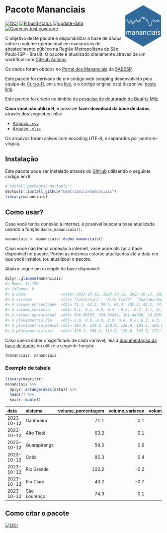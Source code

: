 
<!-- README.md is generated from README.Rmd. Please edit that file -->

# Pacote Mananciais <img src="man/figures/hexlogo.png" align="right" width = "120px"/>

<!-- badges: start -->

[![DOI](https://zenodo.org/badge/DOI/10.5281/zenodo.4733056.svg)](https://doi.org/10.5281/zenodo.4733056)
[![R build
status](https://github.com/beatrizmilz/mananciais/workflows/R-CMD-check/badge.svg)](https://github.com/beatrizmilz/mananciais/actions)
[![update-data](https://github.com/beatrizmilz/mananciais/actions/workflows/2-update_data.yaml/badge.svg)](https://github.com/beatrizmilz/mananciais/actions/workflows/2-update_data.yaml)
[![Codecov test
coverage](https://codecov.io/gh/beatrizmilz/mananciais/branch/master/graph/badge.svg)](https://codecov.io/gh/beatrizmilz/mananciais?branch=master)
<!-- badges: end -->

O objetivo deste pacote é disponibilizar a base de dados sobre o volume
operacional em mananciais de abastecimento público na Região
Metropolitana de São Paulo (SP - Brasil). O pacote é atualizado
diariamente através de um workflow com [GitHub
Actions](https://github.com/beatrizmilz/mananciais/actions).

Os dados foram obtidos no [Portal dos
Mananciais](http://mananciais.sabesp.com.br/Situacao) da
[SABESP](http://site.sabesp.com.br/site/Default.aspx).

Este pacote foi derivado de um código web scraping desenvolvido pela
equipe da [Curso-R](https://www.curso-r.com/), em uma
[live](https://youtu.be/jvZIxrMmOcQ), e o código original está
disponível [neste
link](https://github.com/curso-r/lives/blob/master/drafts/20200730_scraper_sabesp.R).

Este pacote foi criado no âmbito da [pesquisa de doutorado de Beatriz
Milz](https://beatrizmilz.github.io/tese/).

**Caso você não utilize R**, é possível **fazer download da base de
dados** através dos seguintes links:

- [Arquivo
  `.csv`](https://github.com/beatrizmilz/mananciais/raw/master/inst/extdata/mananciais.csv)
- [Arquivo
  `.xlsx`](https://github.com/beatrizmilz/mananciais/blob/master/inst/extdata/mananciais.xlsx?raw=true)

Os arquivos foram salvos com encoding UTF-8, e separados por
ponto-e-vírgula.

## Instalação

Este pacote pode ser instalado através do [GitHub](https://github.com/)
utilizando o seguinte código em `R`:

``` r
# install.packages("devtools")
devtools::install_github("beatrizmilz/mananciais")
library(mananciais)
```

## Como usar?

Caso você tenha conexão à internet, é possível buscar a base atualizada
usando a função `dados_mananciais()`:

``` r
mananciais <- mananciais::dados_mananciais() 
```

Caso você não tenha conexão à internet, você pode utilizar a base
disponível no pacote. Porém as mesmas estarão atualizadas até a data em
que você instalou (ou atualizou) o pacote.

Abaixo segue um exemplo da base disponível:

``` r
dplyr::glimpse(mananciais)
#> Rows: 54,196
#> Columns: 8
#> $ data                <date> 2023-10-12, 2023-10-12, 2023-10-12, 2023-10-12, 2…
#> $ sistema             <chr> "Cantareira", "Alto Tietê", "Guarapiranga", "Cotia…
#> $ volume_porcentagem  <dbl> 71.1, 63.2, 59.5, 85.3, 102.2, 43.2, 74.9, 71.0, 6…
#> $ volume_variacao     <dbl> 0.1, 0.1, 0.6, 0.4, -0.2, -0.7, 0.1, 0.3, 0.3, 0.9…
#> $ volume_operacional  <dbl> 698.58502, 354.04416, 101.84969, 14.06639, 114.679…
#> $ pluviometria_dia    <dbl> 0.0, 0.0, 0.0, 0.0, 0.0, 0.0, 0.2, 0.0, 0.0, 0.0, …
#> $ pluviometria_mensal <dbl> 184.9, 124.6, 120.8, 118.6, 103.2, 180.6, 160.2, 1…
#> $ pluviometria_hist   <dbl> 126.1, 104.2, 114.2, 119.6, 132.7, 172.9, 141.7, 1…
```

Caso queira saber o significado de cada variável, leia a [documentação
da base de
dados](https://beatrizmilz.github.io/mananciais/reference/mananciais.html)
ou utilize a seguinte função:

``` r
?mananciais::mananciais
```

### Exemplo de tabela

``` r
library(magrittr)
mananciais %>% 
  dplyr::arrange(desc(data)) %>% 
  head(7) %>%
  knitr::kable()
```

| data       | sistema      | volume_porcentagem | volume_variacao | volume_operacional | pluviometria_dia | pluviometria_mensal | pluviometria_hist |
|:-----------|:-------------|-------------------:|----------------:|-------------------:|-----------------:|--------------------:|------------------:|
| 2023-10-12 | Cantareira   |               71.1 |             0.1 |          698.58502 |              0.0 |               184.9 |             126.1 |
| 2023-10-12 | Alto Tietê   |               63.2 |             0.1 |          354.04416 |              0.0 |               124.6 |             104.2 |
| 2023-10-12 | Guarapiranga |               59.5 |             0.6 |          101.84969 |              0.0 |               120.8 |             114.2 |
| 2023-10-12 | Cotia        |               85.3 |             0.4 |           14.06639 |              0.0 |               118.6 |             119.6 |
| 2023-10-12 | Rio Grande   |              102.2 |            -0.2 |          114.67957 |              0.0 |               103.2 |             132.7 |
| 2023-10-12 | Rio Claro    |               43.2 |            -0.7 |            5.89755 |              0.0 |               180.6 |             172.9 |
| 2023-10-12 | São Lourenço |               74.9 |             0.1 |           66.53584 |              0.2 |               160.2 |             141.7 |

## Como citar o pacote

[![DOI](https://zenodo.org/badge/DOI/10.5281/zenodo.4733056.svg)](https://doi.org/10.5281/zenodo.4733056)
